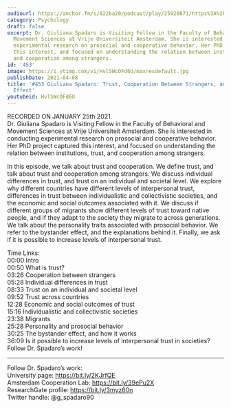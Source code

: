 ```yaml
---
audiourl: https://anchor.fm/s/822ba20/podcast/play/25920871/https%3A%2F%2Fd3ctxlq1ktw2nl.cloudfront.net%2Fstaging%2F2021-0-29%2Fed3f0b9e-ec0c-af3d-bed8-93da63b26d2f.m4a
category: Psychology
draft: false
excerpt: Dr. Giuliana Spadaro is Visiting Fellow in the Faculty of Behavioral and
  Movement Sciences at Vrije Universiteit Amsterdam. She is interested in conducting
  experimental research on prosocial and cooperative behavior. Her PhD project captured
  this interest, and focused on understanding the relation between institutions, trust,
  and cooperation among strangers.
id: '453'
image: https://i.ytimg.com/vi/HvlSWcOFd6U/maxresdefault.jpg
publishDate: 2021-04-08
title: '#453 Giuliana Spadaro: Trust, Cooperation Between Strangers, and the Bystander
  Effect'
youtubeid: HvlSWcOFd6U
---
```

<div class="timelinks">

RECORDED ON JANUARY 25th 2021.  
Dr. Giuliana Spadaro is Visiting Fellow in the Faculty of Behavioral and Movement Sciences at Vrije Universiteit Amsterdam. She is interested in conducting experimental research on prosocial and cooperative behavior. Her PhD project captured this interest, and focused on understanding the relation between institutions, trust, and cooperation among strangers.

In this episode, we talk about trust and cooperation. We define trust, and talk about trust and cooperation among strangers. We discuss individual differences in trust, and trust on an individual and societal level. We explore why different countries have different levels of interpersonal trust, differences in trust between individualistic and collectivistic societies, and the economic and social outcomes associated with it. We discuss if different groups of migrants show different levels of trust toward native people, and if they adapt to the society they migrate to across generations. We talk about the personality traits associated with prosocial behavior. We refer to the bystander effect, and the explanations behind it. Finally, we ask if it is possible to increase levels of interpersonal trust.

Time Links:  
<time>00:00</time> Intro  
<time>00:50</time> What is trust?  
<time>03:26</time> Cooperation between strangers  
<time>05:28</time> Individual differences in trust  
<time>08:33</time> Trust on an individual and societal level   
<time>09:52</time> Trust across countries  
<time>12:28</time> Economic and social outcomes of trust  
<time>15:16</time> Individualistic and collectivistic societies  
<time>23:38</time> Migrants  
<time>25:28</time> Personality and prosocial behavior  
<time>30:25</time> The bystander effect, and how it works  
<time>36:09</time> Is it possible to increase levels of interpersonal trust in societies?  
  Follow Dr. Spadaro’s work!

---

Follow Dr. Spadaro’s work:  
University page: https://bit.ly/2KJrfQE  
Amsterdam Cooperation Lab: https://bit.ly/39ePu2X  
ResearchGate profile: https://bit.ly/3myz60n  
Twitter handle: @g_spadaro90
</div>

